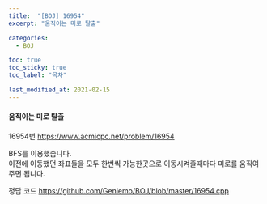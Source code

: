 ```yaml
---
title:  "[BOJ] 16954"
excerpt: "움직이는 미로 탈출"

categories:
  - BOJ

toc: true
toc_sticky: true
toc_label: "목차"

last_modified_at: 2021-02-15
---
```


#### 움직이는 미로 탈출

16954번 <https://www.acmicpc.net/problem/16954>

BFS를 이용했습니다.<br>
이전에 이동했던 좌표들을 모두 한번씩 가능한곳으로 이동시켜줄때마다 미로를 움직여주면 됩니다.

정답 코드 <https://github.com/Geniemo/BOJ/blob/master/16954.cpp>